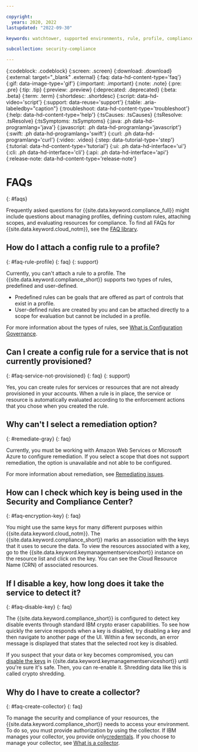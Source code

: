```yaml
---

copyright:
  years: 2020, 2022
lastupdated: "2022-09-30"

keywords: watchtower, supported environments, rule, profile, compliance issue, predefined rules, user-defined rules

subcollection: security-compliance

---
```


{:codeblock: .codeblock}
{:screen: .screen}
{:download: .download}
{:external: target="_blank" .external}
{:faq: data-hd-content-type='faq'}
{:gif: data-image-type='gif'}
{:important: .important}
{:note: .note}
{:pre: .pre}
{:tip: .tip}
{:preview: .preview}
{:deprecated: .deprecated}
{:beta: .beta}
{:term: .term}
{:shortdesc: .shortdesc}
{:script: data-hd-video='script'}
{:support: data-reuse='support'}
{:table: .aria-labeledby="caption"}
{:troubleshoot: data-hd-content-type='troubleshoot'}
{:help: data-hd-content-type='help'}
{:tsCauses: .tsCauses}
{:tsResolve: .tsResolve}
{:tsSymptoms: .tsSymptoms}
{:java: .ph data-hd-programlang='java'}
{:javascript: .ph data-hd-programlang='javascript'}
{:swift: .ph data-hd-programlang='swift'}
{:curl: .ph data-hd-programlang='curl'}
{:video: .video}
{:step: data-tutorial-type='step'}
{:tutorial: data-hd-content-type='tutorial'}
{:ui: .ph data-hd-interface='ui'}
{:cli: .ph data-hd-interface='cli'}
{:api: .ph data-hd-interface='api'}
{:release-note: data-hd-content-type='release-note'}


# FAQs
{: #faqs}

Frequently asked questions for {{site.data.keyword.compliance_full}} might include questions about managing profiles, defining custom rules, attaching scopes, and evaluating resources for compliance. To find all FAQs for {{site.data.keyword.cloud_notm}}, see the [FAQ library](/docs/faqs).



## How do I attach a config rule to a profile?
{: #faq-rule-profile}
{: faq}
{: support}

Currently, you can't attach a rule to a profile. The {{site.data.keyword.compliance_short}} supports two types of rules, predefined and user-defined.

* Predefined rules can be goals that are offered as part of controls that exist in a profile.
* User-defined rules are created by you and can be attached directly to a scope for evaluation but cannot be included in a profile.

For more information about the types of rules, see [What is Configuration Governance](/docs/security-compliance?topic=security-compliance-what-is-governance).


## Can I create a config rule for a service that is not currently provisioned?
{: #faq-service-not-provisioned}
{: faq}
{: support}

Yes, you can create rules for services or resources that are not already provisioned in your accounts. When a rule is in place, the service or resource is automatically evaluated according to the enforcement actions that you chose when you created the rule.


## Why can't I select a remediation option?
{: #remediate-gray}
{: faq}

Currently, you must be working with Amazon Web Services or Microsoft Azure to configure remediation. If you select a scope that does not support remediation, the option is unavailable and not able to be configured.

For more information about remediation, see [Remediating issues](/docs/security-compliance?topic=security-compliance-remediation).



## How can I check which key is being used in the Security and Compliance Center?
{: #faq-encryption-key}
{: faq}

You might use the same keys for many different purposes within {{site.data.keyword.cloud_notm}}. The {{site.data.keyword.compliance_short}} marks an association with the keys that it uses to secure the data. To view the resources associated with a key, go to the {{site.data.keyword.keymanagementserviceshort}} instance on the resource list and click on the key. You can see the Cloud Resource Name (CRN) of associated resources. 



## If I disable a key, how long does it take the service to detect it?
{: #faq-disable-key}
{: faq}

The {{site.data.keyword.compliance_short}} is configured to detect key disable events through standard IBM crypto eraser capabilities. To see how quickly the service responds when a key is disabled, try disabling a key and then navigate to another page of the UI. Within a few seconds, an error message is displayed that states that the selected root key is disabled. 

If you suspect that your data or key becomes compromised, you can [disable the keys](/docs/key-protect?topic=key-protect-disable-keys) in {{site.data.keyword.keymanagementserviceshort}} until you're sure it's safe. Then, you can re-enable it. Shredding data like this is called crypto shredding.

## Why do I have to create a collector?
{: #faq-create-collector}
{: faq}

To manage the security and compliance of your resources, the {{site.data.keyword.compliance_short}} needs to access your environment. To do so, you must provide authorization by using the collector. If IBM manages your collector, you provide only[credentials](/docs/security-compliance?topic=security-compliance-what-are-credentials&interface=ui). If you choose to manage your collector, see [What is a collector](/docs/security-compliance?topic=security-compliance-collector&interface=ui).
